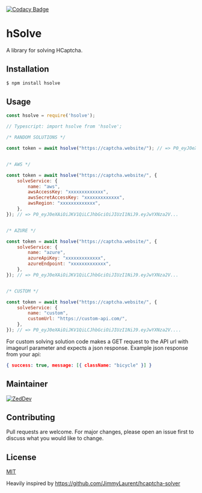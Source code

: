 [![Codacy Badge](https://api.codacy.com/project/badge/Grade/0ef0263db65e44b5886beed7e8aa0381)](https://app.codacy.com/manual/zedd3v/hsolve?utm_source=github.com&utm_medium=referral&utm_content=zedd3v/hsolve&utm_campaign=Badge_Grade_Dashboard)

# hSolve

A library for solving HCaptcha.

## Installation

```bash
$ npm install hsolve
```

## Usage

```javascript
const hsolve = require('hsolve');

// Typescript: import hsolve from 'hsolve';

/* RANDOM SOLUTIONS */

const token = await hsolve("https://captcha.website/"); // => P0_eyJ0eXAiOiJKV1QiLCJhbGciOiJIUzI1NiJ9.eyJwYXNza2V...


/* AWS */

const token = await hsolve("https://captcha.website/", {
    solveService: {
        name: "aws",
        awsAccessKey: "xxxxxxxxxxxxx",
        awsSecretAccessKey: "xxxxxxxxxxxxx",
        awsRegion: "xxxxxxxxxxxxx",
    },
}); // => P0_eyJ0eXAiOiJKV1QiLCJhbGciOiJIUzI1NiJ9.eyJwYXNza2V...


/* AZURE */

const token = await hsolve("https://captcha.website/", {
    solveService: {
        name: "azure",
        azureApiKey: "xxxxxxxxxxxxx",
        azureEndpoint: "xxxxxxxxxxxxx",
    },
}); // => P0_eyJ0eXAiOiJKV1QiLCJhbGciOiJIUzI1NiJ9.eyJwYXNza2V...


/* CUSTOM */

const token = await hsolve("https://captcha.website/", {
    solveService: {
        name: "custom",
        customUrl: "https://custom-api.com/",
    },
}); // => P0_eyJ0eXAiOiJKV1QiLCJhbGciOiJIUzI1NiJ9.eyJwYXNza2V....

```
For custom solving solution code makes a GET request to the API url with imageurl parameter and expects a json response.
Example json response from your api:

```json
{ success: true, message: [{ className: "bicycle" }] }
```

## Maintainer

[![ZedDev](https://github.com/zedd3v.png?size=100)](https://abck.dev/)

## Contributing

Pull requests are welcome. For major changes, please open an issue first to discuss what you would like to change.

## License

[MIT](https://choosealicense.com/licenses/mit/)

Heavily inspired by https://github.com/JimmyLaurent/hcaptcha-solver
